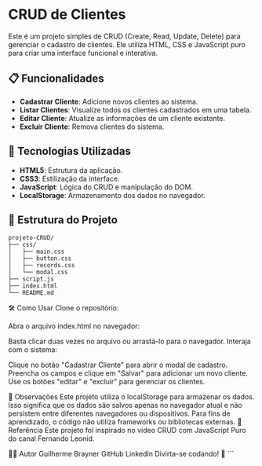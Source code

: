 # CRUD de Clientes

Este é um projeto simples de CRUD (Create, Read, Update, Delete) para gerenciar o cadastro de clientes. Ele utiliza HTML, CSS e JavaScript puro para criar uma interface funcional e interativa.

## 📋 Funcionalidades

- **Cadastrar Cliente**: Adicione novos clientes ao sistema.
- **Listar Clientes**: Visualize todos os clientes cadastrados em uma tabela.
- **Editar Cliente**: Atualize as informações de um cliente existente.
- **Excluir Cliente**: Remova clientes do sistema.

## 🚀 Tecnologias Utilizadas

- **HTML5**: Estrutura da aplicação.
- **CSS3**: Estilização da interface.
- **JavaScript**: Lógica do CRUD e manipulação do DOM.
- **LocalStorage**: Armazenamento dos dados no navegador.

## 📂 Estrutura do Projeto
```plaintext
projeto-CRUD/
├── css/
│   ├── main.css
│   ├── button.css
│   ├── records.css
│   └── modal.css
├── script.js
├── index.html
└── README.md
````

🛠️ Como Usar
Clone o repositório:

Abra o arquivo index.html no navegador:

Basta clicar duas vezes no arquivo ou arrastá-lo para o navegador.
Interaja com o sistema:

Clique no botão "Cadastrar Cliente" para abrir o modal de cadastro.
Preencha os campos e clique em "Salvar" para adicionar um novo cliente.
Use os botões "editar" e "excluir" para gerenciar os clientes.

📌 Observações
Este projeto utiliza o localStorage para armazenar os dados. Isso significa que os dados são salvos apenas no navegador atual e não persistem entre diferentes navegadores ou dispositivos.
Para fins de aprendizado, o código não utiliza frameworks ou bibliotecas externas.
📖 Referência
Este projeto foi inspirado no vídeo CRUD com JavaScript Puro do canal Fernando Leonid.

🧑‍💻 Autor
Guilherme Brayner
GitHub
LinkedIn
Divirta-se codando! 🚀 ```
